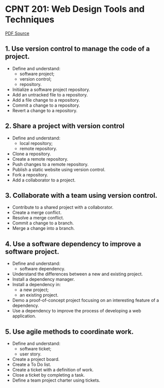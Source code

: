 # CPNT 201: Web Design Tools and Techniques 
[PDF Source](CPNT_201.pdf)

## 1. Use version control to manage the code of a project.
- Define and understand:
    - software project;
    - version control;
    - repository.
- Initialize a software project repository.
- Add an untracked file to a repository.
- Add a file change to a repository.
- Commit a change to a repository.
- Revert a change to a repository.

## 2. Share a project with version control
- Define and understand:
    - local repository;
    - remote repository.
- Clone a repository.
- Create a remote repository.
- Push changes to a remote repository.
- Publish a static website using version control.
- Fork a repository.
- Add a collaborator to a project.

## 3. Collaborate with a team using version control.
- Contribute to a shared project with a collaborator.
- Create a merge conflict.
- Resolve a merge conflict.
- Commit a change to a branch.
- Merge a change into a branch.

## 4. Use a software dependency to improve a software project.
- Define and understand:
    - software dependency.
- Understand the differences between a new and existing project.
- Install a dependency manager.
- Install a dependency in:
    - a new project;
    - an existing project.
- Demo a proof-of-concept project focusing on an interesting feature of a dependency.
- Use a dependency to improve the process of developing a web application.

## 5. Use agile methods to coordinate work.
- Define and understand:
    - software ticket;
    - user story.
- Create a project board.
- Create a To Do list.
- Create a ticket with a definition of work.
- Close a ticket by completing a task.
- Define a team project charter using tickets.
